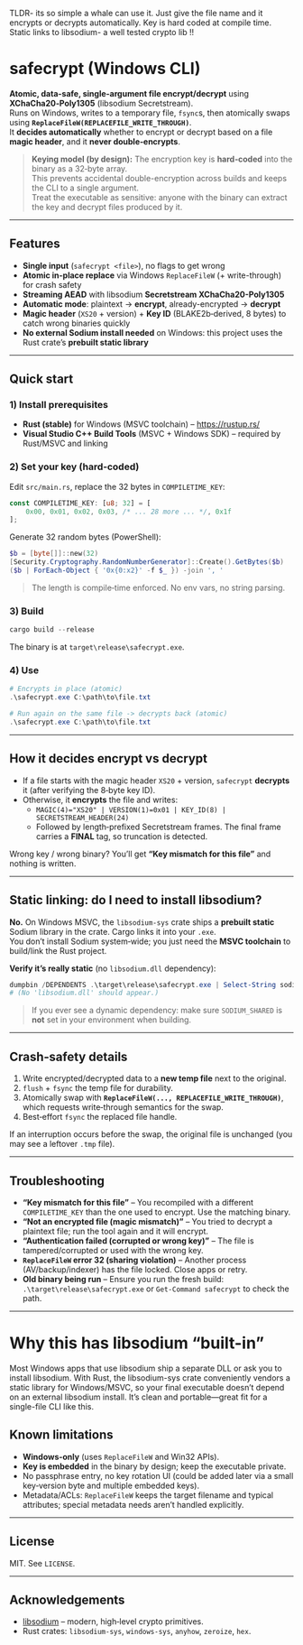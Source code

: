 

TLDR- its so simple a whale can use it. Just give the file name and it encrypts or decrypts automatically. Key is hard coded at compile time. Static links to libsodium- a well tested crypto lib !! 

# safecrypt (Windows CLI)



**Atomic, data-safe, single-argument file encrypt/decrypt** using **XChaCha20‑Poly1305** (libsodium Secretstream).  
Runs on Windows, writes to a temporary file, `fsync`s, then atomically swaps using **`ReplaceFileW(REPLACEFILE_WRITE_THROUGH)`**.  
It **decides automatically** whether to encrypt or decrypt based on a file **magic header**, and it **never double‑encrypts**.

> **Keying model (by design):** The encryption key is **hard‑coded** into the binary as a 32‑byte array.  
> This prevents accidental double-encryption across builds and keeps the CLI to a single argument.  
> Treat the executable as sensitive: anyone with the binary can extract the key and decrypt files produced by it.

---

## Features

- **Single input** (`safecrypt <file>`), no flags to get wrong
- **Atomic in-place replace** via Windows `ReplaceFileW` (+ write-through) for crash safety
- **Streaming AEAD** with libsodium **Secretstream XChaCha20-Poly1305**
- **Automatic mode**: plaintext → **encrypt**, already-encrypted → **decrypt**
- **Magic header** (`XS20` + version) + **Key ID** (BLAKE2b‑derived, 8 bytes) to catch wrong binaries quickly
- **No external Sodium install needed** on Windows: this project uses the Rust crate’s **prebuilt static library**

---

## Quick start

### 1) Install prerequisites

- **Rust (stable)** for Windows (MSVC toolchain) – https://rustup.rs/  
- **Visual Studio C++ Build Tools** (MSVC + Windows SDK) – required by Rust/MSVC and linking

### 2) Set your key (hard‑coded)

Edit `src/main.rs`, replace the 32 bytes in `COMPILETIME_KEY`:

```rust
const COMPILETIME_KEY: [u8; 32] = [
    0x00, 0x01, 0x02, 0x03, /* ... 28 more ... */, 0x1f
];
```

Generate 32 random bytes (PowerShell):

```powershell
$b = [byte[]]::new(32)
[Security.Cryptography.RandomNumberGenerator]::Create().GetBytes($b)
($b | ForEach-Object { '0x{0:x2}' -f $_ }) -join ', '
```

> The length is compile‑time enforced. No env vars, no string parsing.

### 3) Build

```powershell
cargo build --release
```

The binary is at `target\release\safecrypt.exe`.

### 4) Use

```powershell
# Encrypts in place (atomic)
.\safecrypt.exe C:\path\to\file.txt

# Run again on the same file -> decrypts back (atomic)
.\safecrypt.exe C:\path\to\file.txt
```

---

## How it decides encrypt vs decrypt

- If a file starts with the magic header `XS20` + version, `safecrypt` **decrypts** it (after verifying the 8‑byte key ID).
- Otherwise, it **encrypts** the file and writes:
  - `MAGIC(4)="XS20" | VERSION(1)=0x01 | KEY_ID(8) | SECRETSTREAM_HEADER(24)`
  - Followed by length‑prefixed Secretstream frames. The final frame carries a **FINAL** tag, so truncation is detected.

Wrong key / wrong binary? You’ll get **“Key mismatch for this file”** and nothing is written.

---

## Static linking: do I need to install libsodium?

**No.** On Windows MSVC, the `libsodium-sys` crate ships a **prebuilt static** Sodium library in the crate. Cargo links it into your `.exe`.  
You don’t install Sodium system‑wide; you just need the **MSVC toolchain** to build/link the Rust project.

**Verify it’s really static** (no `libsodium.dll` dependency):

```powershell
dumpbin /DEPENDENTS .\target\release\safecrypt.exe | Select-String sodium
# (No 'libsodium.dll' should appear.)
```

> If you ever see a dynamic dependency: make sure `SODIUM_SHARED` is **not** set in your environment when building.

---

## Crash‑safety details

1. Write encrypted/decrypted data to a **new temp file** next to the original.
2. `flush` + `fsync` the temp file for durability.
3. Atomically swap with **`ReplaceFileW(..., REPLACEFILE_WRITE_THROUGH)`**, which requests write‑through semantics for the swap.
4. Best‑effort `fsync` the replaced file handle.

If an interruption occurs before the swap, the original file is unchanged (you may see a leftover `.tmp` file).

---

## Troubleshooting

- **“Key mismatch for this file”** – You recompiled with a different `COMPILETIME_KEY` than the one used to encrypt. Use the matching binary.
- **“Not an encrypted file (magic mismatch)”** – You tried to decrypt a plaintext file; run the tool again and it will encrypt.
- **“Authentication failed (corrupted or wrong key)”** – The file is tampered/corrupted or used with the wrong key.
- **`ReplaceFileW` error 32 (sharing violation)** – Another process (AV/backup/indexer) has the file locked. Close apps or retry.
- **Old binary being run** – Ensure you run the fresh build: `.\target\release\safecrypt.exe` or `Get-Command safecrypt` to check the path.

---

# Why this has libsodium “built-in”

Most Windows apps that use libsodium ship a separate DLL or ask you to install libsodium. With Rust, the libsodium-sys crate conveniently vendors a static library for Windows/MSVC, so your final executable doesn’t depend on an external libsodium install. It’s clean and portable—great fit for a single-file CLI like this.




## Known limitations

- **Windows‑only** (uses `ReplaceFileW` and Win32 APIs).  
- **Key is embedded** in the binary by design; keep the executable private.
- No passphrase entry, no key rotation UI (could be added later via a small key‑version byte and multiple embedded keys).
- Metadata/ACLs: `ReplaceFileW` keeps the target filename and typical attributes; special metadata needs aren’t handled explicitly.

---

## License

MIT. See `LICENSE`.

---

## Acknowledgements

- [libsodium](https://libsodium.gitbook.io/doc/) – modern, high‑level crypto primitives.
- Rust crates: `libsodium-sys`, `windows-sys`, `anyhow`, `zeroize`, `hex`.
